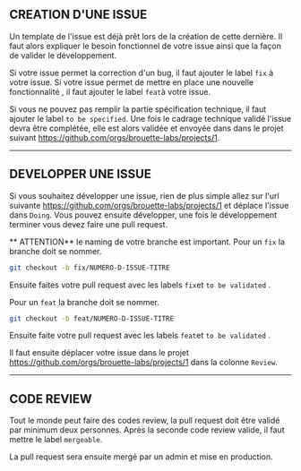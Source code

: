 CREATION D'UNE ISSUE
---------------------------------
Un template de l'issue est déjà prêt lors de la création de cette dernière.
Il faut alors expliquer le besoin fonctionnel de votre issue ainsi que la façon de valider le développement.

Si votre issue permet la correction d'un bug, il faut ajouter le label `fix` à votre issue.
Si votre issue permet de mettre en place une nouvelle fonctionnalité , il faut ajouter le label `feat`à votre issue.

Si vous ne pouvez pas remplir la partie spécification technique, il faut ajouter le label `to be specified`.
Une fois le cadrage technique validé l'issue devra être complétée, elle est alors validée et envoyée dans dans le projet suivant https://github.com/orgs/brouette-labs/projects/1.

------------------------------------------------------------
DEVELOPPER UNE ISSUE
------------------------------

Si vous souhaitez développer une issue, rien de plus simple allez sur l'url suivante https://github.com/orgs/brouette-labs/projects/1 et déplace l'issue dans `Doing`.
Vous pouvez ensuite développer, une fois le développement terminer vous devez faire une pull request.

** ATTENTION** le naming de votre branche est important.
Pour un `fix` la branche doit se nommer.
```sh
git checkout -b fix/NUMERO-D-ISSUE-TITRE
```

Ensuite faites votre pull request avec les labels `fix`et `to be validated` .

Pour un `feat` la branche doit se nommer.
```sh
git checkout -b feat/NUMERO-D-ISSUE-TITRE
```

Ensuite faite votre pull request avec les labels `feat`et `to be validated` .

Il faut ensuite déplacer votre issue dans le projet https://github.com/orgs/brouette-labs/projects/1 dans la colonne `Review`.

----------------------------------------
CODE REVIEW
-------------------
Tout le monde peut faire des codes review, la pull request doit être validé par minimum deux personnes.
Après la seconde code review valide, il faut mettre le label `mergeable`.

La pull request sera ensuite mergé par un admin et mise en production.

